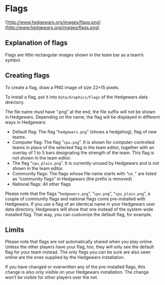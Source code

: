 # Flags #
![http://www.hedgewars.org/images/flags.png](http://www.hedgewars.org/images/flags.png)
## Explanation of flags ##
Flags are little rectangular images shown in the team bar as a team’s symbol.

## Creating flags ##
To create a flag, draw a PNG image of size 22×15 pixels.

To install a flag, put it into `Data/Graphics/Flags` of the Hedgewars data directory.

The file name must have “.png” at the end, the file suffix will not be shown in Hedgewars. Depending on the name, the flag will be displayed in different ways in Hedgewars:

  * Default flag: The flag “`hedgewars.png`” (shows a hedgehog), flag of new teams.
  * Computer flag: The flag “`cpu.png`”. It is shown for computer-controlled teams in place of the selected flag in the team editor, together with an overlay of 1 to 5 bars designating the strength of the team. This flag is not shown in the team editor.
  * The flag “`cpu_plain.png`”. It is currently unused by Hedgewars and is not shown in the team editor.
  * Community flags: The flags whose file name starts with “`cm_`” are listed as “community flags” in Hedgewars (the prefix is removed)
  * National flags: All other flags

Please note that the flags “`hedgewars.png`”, “`cpu.png`”, “`cpu_plain.png`”, a couple of community flags and national flags come pre-installed with Hedgewars. If you use a flag of an identical name in your Hedgewars user data directory, Hedgewars will show that one instead of the system-wide installed flag. That way, you can customize the default flag, for example.

## Limits ##
Please note that flags are _not_ automatically shared when you play online. Unless the other players have your flag, too, they will only see the default flag for your team instead. The only flags you can be sure are also seen online are the ones supplied by the Hedgewars installation.

If you have changed or overwritten any of the pre-installed flags, this change is also only visible on your Hedgewars installation. The change won’t be visible for other players over the net.